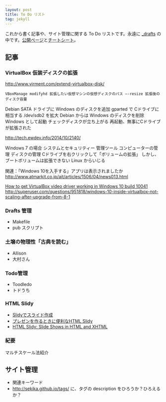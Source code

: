 ```yaml
---
layout: post
title: To Do リスト
tag: jekyll
---
```

これから書く記事や、サイト管理に関する To Do リストです。永遠に [_drafts](https://github.com/sekika/sekika.github.io/tree/master/_drafts) の中です。[公開ページ](http://sekika.github.io)と[チートシート](http://sekika.github.io/2015/10/12/cheetsheet/)。

## 記事 ##

### VirtualBox 仮装ディスクの拡張
http://www.virment.com/extend-virtualbox-disk/

~~~~
VBoxManage modifyhd 拡張したい仮想マシンの仮想ディスクのパス —-resize 拡張後のディスク容量
~~~~

Debian SATA ドライブに Windows のディスクを追加
gparted で Cドライブに相当する /dev/sdb2 を拡大
Debian からは Windows のディスクを削除
Windows として起動
チェックディスクが立ち上がる
再起動、無事にCドライブが拡張された

http://tech.ewdev.info/2014/10/2140/


Windows 7 の場合
システムとセキュリティー
管理ツール
コンピューターの管理
ディスクの管理
Cドライブを右クリックして「ボリュームの拡張」
しかし、ブートボリュームは拡張できない
Linux からいじる

関連：「Windows 10を入手する」アプリは表示されましたか
http://www.atmarkit.co.jp/ait/articles/1506/04/news013.html

[How to get VirtualBox video driver working in Windows 10 build 10041](http://winaero.com/blog/how-to-get-virtualbox-video-driver-working-in-windows-10-build-10041/)
http://superuser.com/questions/951818/windows-10-inside-virtualbox-not-scaling-after-upgrade-from-8-1

### Drafts 管理
- Makefile
- pub スクリプト

### 土壌の物理性「古典を読む」
- Allison
- 大村さん

### Todo管理
- Toodledo
- トドうち

### HTML Slidy
- [Slidyでスライド作成](http://d.hatena.ne.jp/haradago/20070919/p1)
- [プレゼンを作るときに便利なHTML Slidy](http://blueskis.wktk.so/blog/2012/05/html-slidy/#.Vixm_67hDaZ)
- [HTML Slidy: Slide Shows in HTML and XHTML](http://www.w3.org/Talks/Tools/Slidy2/)

### 紀要
マルチスケール法紹介

## サイト管理 ##
- 関連キーワード
- http://sekika.github.io/tags/ に、タグの description をひろうか？ひろえるか？

